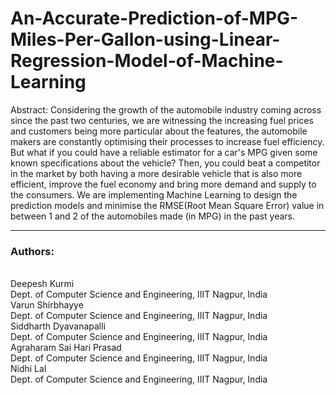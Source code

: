 # An-Accurate-Prediction-of-MPG-Miles-Per-Gallon-using-Linear-Regression-Model-of-Machine-Learning
Abstract: Considering the growth of the automobile industry coming across since the past two centuries, we are witnessing the increasing fuel prices and customers being more particular about the features, the automobile makers are constantly optimising their processes to increase fuel efficiency. But what if you could have a reliable estimator for a car's MPG given some known specifications about the vehicle? Then, you could beat a competitor in the market by both having a more desirable vehicle that is also more efficient, improve the fuel economy and bring more demand and supply to the consumers. We are implementing Machine Learning to design the prediction models and minimise the RMSE(Root Mean Square Error) value in between 1 and 2 of the automobiles made (in MPG) in the past years.
<br>
<hr>
<b><h3>Authors:</h3></b><br>
Deepesh Kurmi<br>
Dept. of Computer Science and Engineering, IIIT Nagpur, India<br>
Varun Shirbhayye<br>
Dept. of Computer Science and Engineering, IIIT Nagpur, India<br>
Siddharth Dyavanapalli<br>
Dept. of Computer Science and Engineering, IIIT Nagpur, India<br>
Agraharam Sai Hari Prasad<br>
Dept. of Computer Science and Engineering, IIIT Nagpur, India<br>
Nidhi Lal<br>
Dept. of Computer Science and Engineering, IIIT Nagpur, India
